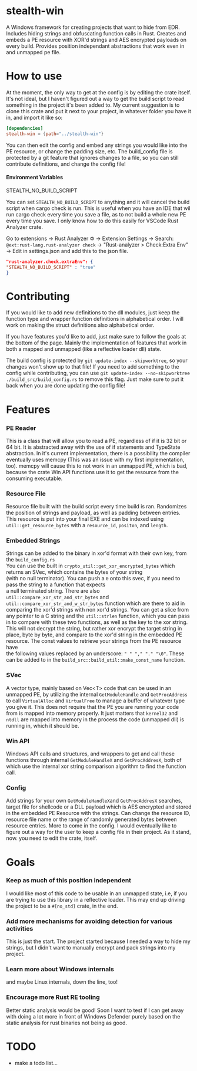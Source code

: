 # stealth-win  
A Windows framework for creating projects that want to hide from EDR. Includes hiding strings and obfuscating function calls in Rust. Creates and embeds a PE resource with 
XOR'd strings and AES encrypted payloads on every build. Provides position independant abstractions that work even in and 
unmapped pe file.

# How to use  
At the moment, the only way to get at the config is by editing the crate itself. It's not ideal, but I haven't figured out a 
way to get the build script to read something in the project it's been added to. My current suggestion is to clone this crate and
put it next to your project, in whatever folder you have it in, and import it like so:
```toml
[dependencies]  
stealth-win = {path="../stealth-win"}  
```

You can then edit the config and embed any strings you would like into the PE resource, or change the padding size, etc.
The build_config file is protected by a git feature that ignores changes to a file, so you can still contribute definitions,
and change the config file!

#### Environment Variables
STEALTH_NO_BUILD_SCRIPT  

You can set `STEALTH_NO_BUILD_SCRIPT` to anything and it will cancel the build script when cargo check is run. This is useful when you
have an IDE that wil run cargo check every time you save a file, as to not build a whole new PE every time you save. I only know
how to do this easily for VSCode Rust Analyzer crate.

Go to extensions -> Rust Analyzer ⚙ -> Extension Settings -> Search: `@ext:rust-lang.rust-analyzer check` ->
"Rust-analyzer > Check:Extra Env" -> Edit in settings.json and add this to the json file.
```json
"rust-analyzer.check.extraEnv": {
"STEALTH_NO_BUILD_SCRIPT" : "true"
}
```

# Contributing  
If you would like to add new definitions to the dll modules, just keep the function type and wrapper function definitions 
in alphabetical order. I will work on making the struct definitions also alphabetical order.  

If you have features you'd like to add, just make sure to follow the goals at the bottom of the page. Mainly the implementation
of features that work in both a mapped and unmapped (like a reflective loader dll) state.

The build config is protected by `git update-index --skipworktree`, so your changes won't show up to that file!  If you
need to add something to the config while contributing, you can use
`git update-index --no-skipworktree ./build_src/build_config.rs` to remove this flag. Just make sure to put it back when
you are done updating the config file!

# Features  
### PE Reader  
This is a class that will allow you to read a PE, regardless of if it is 32 bit or 64 bit. It is abstracted away with the use of
if statements and TypeState abstraction. In it's current implementation, there is a possibility the compiler eventually uses
memcpy (This was an issue with my first implementation, too). memcpy will cause this to not work in an unmapped PE, which is 
bad, because the crate Win API functions use it to get the resource from the consuming executable.  

### Resource File  
Resource file built with the build script every time build is ran. Randomizes the position of strings and payload, as well as
padding between entries. This resource is put into your final EXE and can be indexed using `util::get_resource_bytes` with
a `resource_id`, `positon`, and `length`.  

### Embedded Strings  
Strings can be added to the binary in xor'd format with their own key, from the `build_config.rs`  
You can use the built in `crypto_util::get_xor_encrypted_bytes` which returns an SVec<u8>, which contains the bytes of your string  
(with no null terminator). You can push a `0` onto this svec, if you need to pass the string to a function that expects  
a null terminated string. There are also `util::compare_xor_str_and_str_bytes` and `util::compare_xor_str_and_w_str_bytes` function 
which are there to aid in comparing the xor'd strings with non xor'd strings. You can get a slice from any pointer to a 
C string and the `util::strlen` function, which you can pass in to compare with these two functions, as well as the key 
to the xor string. This will not decrypt the string, but rather xor encrypt the target string in place, byte by byte, and 
compare to the xor'd string in the embedded PE resource. The const values to retrieve your strings from the PE resource have  
the following values replaced by an underscore: `" " "," "." "\0"`. These 
can be added to in the `build_src::build_util::make_const_name` function.

### SVec  
A vector type, mainly based on Vec\<T\> code that can be used in an unmapped PE, by utilizing the internal `GetModuleHandle` 
and `GetProcAddress` to call `VirtualAlloc` and `VirtualFree` to manage a buffer of whatever type you give it.  This does not
require that the PE you are running your code from is mapped into memory properly. It just matters that `kernel32` and
`ntdll` are mapped into memory in the process the code (unmapped dll) is running in, which it should be.  

### Win API  
Windows API calls and structures, and wrappers to get and call these functions through internal `GetModuleHandleX` and 
`GetProcAddresX`, both of which use the internal xor string comparison algorithm to find the function call.  

### Config  
Add strings for your own `GetModuleHandleX`and `GetProcAddresX` searches, target file for shellcode or a DLL payload which is
AES encrypted and stored in the embedded PE Resource with the strings. Can change the resource ID, resource file name or the 
range of randomly generated bytes between resource entries. More to come in the config. I would eventually like to figure out a 
way for the user to keep a config file in their project. As it stand, now. you need to edit the crate, itself.  

# Goals  
### Keep as much of this position independent  
I would like most of this code to be usable in an unmapped state, i.e, if you are trying to use this library in a reflective
loader. This may end up driving the project to be a `#[no_std]` crate, in the end.  
### Add more mechanisms for avoiding detection for various activities    
This is just the start. The project started because I needed a way to hide my strings, but I didn't want 
to manually encrypt and pack strings into my project.  
### Learn more about Windows internals   
and maybe Linux internals, down the line, too!  
### Encourage more Rust RE tooling   
Better static analysis would be good! Soon I want to test if I can get away with doing a lot more in front of Windows Defender
purely based on the static analysis for rust binaries not being as good.  

# TODO
* make a todo list...
